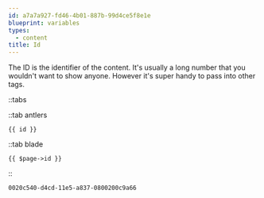```yaml
---
id: a7a7a927-fd46-4b01-887b-99d4ce5f8e1e
blueprint: variables
types:
  - content
title: Id
---
```

The ID is the identifier of the content. It's usually a long number that you wouldn't want to show anyone.
However it's super handy to pass into other tags.

::tabs

::tab antlers
```antlers
{{ id }}
```
::tab blade
```blade
{{ $page->id }}
```
::

```html
0020c540-d4cd-11e5-a837-0800200c9a66
```
